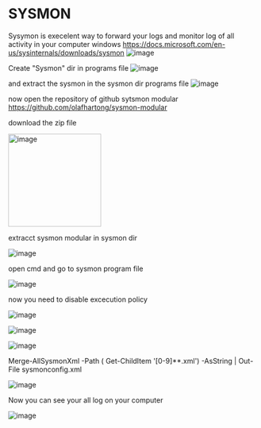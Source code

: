 # SYSMON
Sysymon is execelent way to forward your logs and monitor log of all activity in your computer windows
https://docs.microsoft.com/en-us/sysinternals/downloads/sysmon
![image](https://user-images.githubusercontent.com/77326619/177029458-7a6df3ad-cf46-42bf-ae7f-c148a9b6b9c9.png)

Create "Sysmon" dir in programs file 
![image](https://user-images.githubusercontent.com/77326619/177029568-a80e7aef-7d53-41c3-b420-ccbf821bb919.png)

and extract the sysmon in the sysmon dir programs file
![image](https://user-images.githubusercontent.com/77326619/177029611-e65f6920-6947-4f0c-a750-70a350e0116a.png)

now open the repository of github sytsmon modular
https://github.com/olafhartong/sysmon-modular

download the zip file


<img width="187" alt="image" src="https://user-images.githubusercontent.com/77326619/177029789-54177149-d6f2-403b-b454-b00a1d17a28c.png">


extracct sysmon modular in sysmon dir

![image](https://user-images.githubusercontent.com/77326619/177029846-1af95fa0-1d2a-4697-8c75-8e087eecddc9.png)

open cmd and go to sysmon program file

![image](https://user-images.githubusercontent.com/77326619/177029933-937fd065-5cc5-4142-8408-4094a896432d.png)

now you need to disable excecution policy

![image](https://user-images.githubusercontent.com/77326619/177030033-ade34229-5276-40aa-9d08-dbaf71a4557d.png)


![image](https://user-images.githubusercontent.com/77326619/177030082-42acb6aa-4b6d-44a7-baff-4ea7bcdd0d33.png)


![image](https://user-images.githubusercontent.com/77326619/177030153-2cab58e1-86c8-4a99-a668-7e0353f5cf65.png)

Merge-AllSysmonXml -Path ( Get-ChildItem '[0-9]*\*.xml') -AsString | Out-File sysmonconfig.xml

![image](https://user-images.githubusercontent.com/77326619/177030238-ccae2125-56f8-4239-a972-20d3b22fb465.png)

Now you can see your all log on your computer

![image](https://user-images.githubusercontent.com/77326619/177030393-bc6ba329-6dda-4cdd-91c5-a9e06d3db96d.png)

